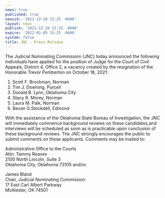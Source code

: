 ```yaml
---
news: true
published: true
newsid: '2021-12-20 15:25 -0600'
layout: news
publish: '2021-12-20 15:25 -0600'
expire: '2022-01-05 15:25 -0600'
system: false
title: JNC - Press Release
---
```

The Judicial Nominating Commission (JNC) today announced the following individuals have
applied for the position of Judge for the Court of Civil Appeals, District 4, Office 2, a vacancy
created by the resignation of the Honorable Trevor Pemberton on October 18, 2021:

1. Scott F. Brockman, Norman
2. Tim J. Downing, Purcell
3. Donald B. Lynn, Oklahoma City
4. Stacy R. Morey, Norman
5. Laura M. Palk, Norman
6. Bevan G.Stockdell, Edmond

With the assistance of the Oklahoma State Bureau of Investigation, the JNC will immediately
commence background reviews on these candidates,and interviews will be scheduled as soon
as is practicable upon conclusion of these background reviews.
The JNC strongly encourages the public to submit comments on these applicants. Comments
may be mailed to:

Administrative Office to the Courts  
Attn: Tammy Reaves  
2100 North Lincoln, Suite 3  
Oklahoma City, Oklahoma 73105 and/or

James Bland  
Chair, Judicial Nominating Commission  
17 East Carl Albert Parkway  
McAlester, OK 74501
